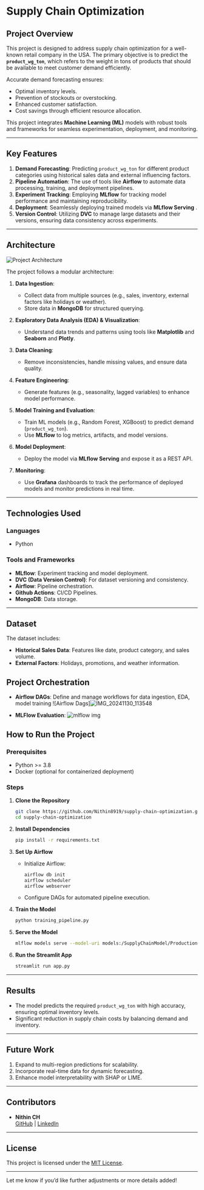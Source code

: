 # Supply Chain Optimization 

## **Project Overview**
This project is designed to address supply chain optimization for a well-known retail company in the USA. The primary objective is to predict the **`product_wg_ton`**, which refers to the weight in tons of products that should be available to meet customer demand efficiently.

Accurate demand forecasting ensures:
- Optimal inventory levels.
- Prevention of stockouts or overstocking.
- Enhanced customer satisfaction.
- Cost savings through efficient resource allocation.

This project integrates **Machine Learning (ML)** models with robust tools and frameworks for seamless experimentation, deployment, and monitoring.

---

## **Key Features**
1. **Demand Forecasting**: Predicting `product_wg_ton` for different product categories using historical sales data and external influencing factors.
2. **Pipeline Automation**: The use of tools like **Airflow** to automate data processing, training, and deployment pipelines.
3. **Experiment Tracking**: Employing **MLflow** for tracking model performance and maintaining reproducibility.
4. **Deployment**: Seamlessly deploying trained models via **MLflow Serving** .
5. **Version Control**: Utilizing **DVC** to manage large datasets and their versions, ensuring data consistency across experiments.

---

## **Architecture**

![Project Architecture](path_to_image/project_architecture.png)

The project follows a modular architecture:
1. **Data Ingestion**:
   - Collect data from multiple sources (e.g., sales, inventory, external factors like holidays or weather).
   - Store data in **MongoDB** for structured querying.

2. **Exploratory Data Analysis (EDA) & Visualization**:
   - Understand data trends and patterns using tools like **Matplotlib** and **Seaborn** and **Plotly**.

3. **Data Cleaning**:
   - Remove inconsistencies, handle missing values, and ensure data quality.

4. **Feature Engineering**:
   - Generate features (e.g., seasonality, lagged variables) to enhance model performance.

5. **Model Training and Evaluation**:
   - Train ML models (e.g., Random Forest, XGBoost) to predict demand (`product_wg_ton`).
   - Use **MLflow** to log metrics, artifacts, and model versions.

6. **Model Deployment**:
   - Deploy the model via **MLflow Serving** and expose it as a REST API.

7. **Monitoring**:
   - Use **Grafana** dashboards to track the performance of deployed models and monitor predictions in real time.

---

## **Technologies Used**

### **Languages**
- Python

### **Tools and Frameworks**
- **MLflow**: Experiment tracking and model deployment.
- **DVC (Data Version Control)**: For dataset versioning and consistency.
- **Airflow**: Pipeline orchestration.
- **Github Actions**: CI/CD Pipelines.
- **MongoDB**: Data storage.

---

## **Dataset**

The dataset includes:
- **Historical Sales Data**: Features like date, product category, and sales volume.
- **External Factors**: Holidays, promotions, and weather information.

## **Project Orchestration**
- **Airflow DAGs**: Define and manage workflows for data ingestion, EDA, model training
![Airflow Dags]![IMG_20241130_113548](https://github.com/user-attachments/assets/40acdbcb-dac1-4f34-ae54-fd9611df8da6)

- **MLFlow Evaluation**:
![mlflow img](https://github.com/user-attachments/assets/05387458-7709-4b95-8fd3-b6e14b96e3d3)


## **How to Run the Project**

### **Prerequisites**
- Python >= 3.8
- Docker (optional for containerized deployment)

### **Steps**

1. **Clone the Repository**
   ```bash
   git clone https://github.com/Nithin8919/supply-chain-optimization.git
   cd supply-chain-optimization
   ```

2. **Install Dependencies**
   ```bash
   pip install -r requirements.txt
   ```

3. **Set Up Airflow**
   - Initialize Airflow:
     ```bash
     airflow db init
     airflow scheduler
     airflow webserver
     ```
   - Configure DAGs for automated pipeline execution.

4. **Train the Model**
   ```bash
   python training_pipeline.py
   ```

5. **Serve the Model**
   ```bash
   mlflow models serve --model-uri models:/SupplyChainModel/Production --port 5000
   ```

6. **Run the Streamlit App**
   ```bash
   streamlit run app.py
   ```

---

## **Results**
- The model predicts the required `product_wg_ton` with high accuracy, ensuring optimal inventory levels.
- Significant reduction in supply chain costs by balancing demand and inventory.

---

## **Future Work**
1. Expand to multi-region predictions for scalability.
2. Incorporate real-time data for dynamic forecasting.
3. Enhance model interpretability with SHAP or LIME.

---

## **Contributors**
- **Nithin CH**  
  [GitHub](https://github.com/Nithin8919) | [LinkedIn](https://www.linkedin.com/in/nithin-ch-7a478b21a/)

---

## **License**
This project is licensed under the [MIT License](LICENSE).

---

Let me know if you’d like further adjustments or more details added!
